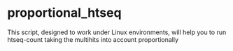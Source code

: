 proportional_htseq
==================

This script, designed to work under Linux environments, will help you to run htseq-count taking the multihits into account proportionally